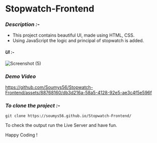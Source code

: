 # Stopwatch-Frontend


### *Description :-*
- This project contains beautiful UI, made using HTML, CSS.
- Using JavaScript the logic and principal of stopwatch is added.

#### *UI :-*



![Screenshot (5)](https://github.com/Soumys56/Stopwatch-Frontend/assets/88768160/4d56196c-60da-4b71-85fb-51ce4394c18d)

### *Demo Video*
https://github.com/Soumys56/Stopwatch-Frontend/assets/88768160/db3d216a-58a5-4128-92e5-ae3c4f5e596f


### *To clone the project :-*

```
git clone https://soumys56.github.io/Stopwatch-Frontend/
```

To check the output run the Live Server and have fun.

Happy Coding !

